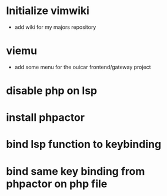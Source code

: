 # Initialize vimwiki
- add wiki for my majors repository

# viemu
- add some menu for the ouicar frontend/gateway project

# disable php on lsp

# install phpactor

# bind lsp function to keybinding
# bind same key binding from phpactor on php file
